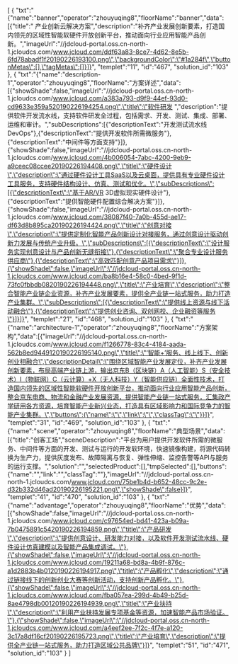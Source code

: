 [
	{
		"txt":"{\"name\":\"banner\",\"operator\":\"zhouyuqing8\",\"floorName\":\"banner\",\"data\":[{\"title\":\" 产业创新云解决方案\",\"description\":\"补齐产业发展创新要素，打造国内领先的区域性智能软硬件开放创新平台，推动面向行业应用智能产品创新。\",\"imageUrl\":\"//jdcloud-portal.oss.cn-north-1.jcloudcs.com/www.jcloud.com/ddf63a83-8ce7-4d62-8e5b-6fd78abadf1f20190226193100.png\",\"backgroundColor\":\"#1a284f\",\"buttonMetas\":[],\"tagMetas\":[]}]}",
		"templet":"11",
		"id":"467",
		"solution_id":"103"
	},
	{
		"txt":"{\"name\":\"description-1\",\"operator\":\"zhouyuqing8\",\"floorName\":\"方案详述\",\"data\":[{\"showShade\":false,\"imageUrl\":\"//jdcloud-portal.oss.cn-north-1.jcloudcs.com/www.jcloud.com/a383a793-d9f9-44ef-93d0-cd9633e359a520190226194254.png\",\"title\":\"软件研发 \",\"description\":\"提供软件开发流水线，支持软件研发全过程，包括需求、开发、测试、集成、部署、运维和审计。\",\"subDescriptions\":[{\"descriptionText\":\"开发测试流水线DevOps\"},{\"descriptionText\":\"提供开发软件所需微服务\"},{\"descriptionText\":\"中间件等方面支持\"}]},{\"showShade\":false,\"imageUrl\":\"//jdcloud-portal.oss.cn-north-1.jcloudcs.com/www.jcloud.com/4b006054-7abc-4200-9eb9-a9ceec08ccee20190226194408.png\",\"title\":\"硬件设计\",\"description\":\"通过硬件设计工具SaaS以及云桌面，提供具有专业硬件设计工具服务，支持硬件结构设计、仿真、测试和优化。\",\"subDescriptions\":[{\"descriptionText\":\"基于AR/VR 3D虚拟现实硬件设计\"},{\"descriptionText\":\"提供智能硬件配置综合解决方案\"}]},{\"showShade\":false,\"imageUrl\":\"//jdcloud-portal.oss.cn-north-1.jcloudcs.com/www.jcloud.com/38087f40-7a0b-455d-ae17-df63d8b895ca20190226194424.png\",\"title\":\"创意对接\",\"description\":\"提供定制化智能产品创新设计对接服务，通过创意设计驱动创新力发展与传统产业升级。\",\"subDescriptions\":[{\"descriptionText\":\"设计服务实现创意设计与产品创新无缝衔接\"},{\"descriptionText\":\"聚合专业设计服务供应商\"},{\"descriptionText\":\"高效匹配创意产品项目需求\"}]},{\"showShade\":false,\"imageUrl\":\"//jdcloud-portal.oss.cn-north-1.jcloudcs.com/www.jcloud.com/ba8b16e4-58c0-4bed-9f1d-73fc0fbbdb0820190226194448.png\",\"title\":\"产业培育\",\"description\":\"整合智能产业链企业资源，补齐产业发展要素，提供全产业链一站式服务，助力打造产业集群。\",\"subDescriptions\":[{\"descriptionText\":\"提供线上资源与线下活动融合\"},{\"descriptionText\":\"提供创业咨询、双创网校、企业融资等服务\"}]}]}",
		"templet":"21",
		"id":"468",
		"solution_id":"103"
	},
	{
		"txt":"{\"name\":\"architecture-1\",\"operator\":\"zhouyuqing8\",\"floorName\":\"方案架构\",\"data\":[{\"imageUrl\":\"//jdcloud-portal.oss.cn-north-1.jcloudcs.com/www.jcloud.com/f1266778-83c4-4184-aada-562b8ed9449120190226195140.png\",\"title\":\"‘智能+’服务、线上线下、创新创业相融合\",\"descriptionDetail\":\"围绕区域智能产业发展定位，补齐产业发展创新要素，布局高端产业链上游，输出京东B（区块链）A（人工智能）S（安全技术）I（物联网）C（云计算）+X（无人科技）Y（智能供应链）全面性技术，打造国内领先的区域性智能软硬件开放创新平台，推动面向行业应用智能产品创新，整合京东电商、物流和金融产业发展资源，提供智能产业链一站式服务，汇集政产学研用各方资源，培育智能产业新兴业态，打造具有区域影响力和国际竞争力的智能产业集群。\",\"buttons\":{\"name\":\"\",\"link\":\"\",\"classTag\":\"\"}}]}",
		"templet":"31",
		"id":"469",
		"solution_id":"103"
	},
	{
		"txt":"{\"name\":\"scene\",\"operator\":\"zhouyuqing8\",\"floorName\":\"典型场景\",\"data\":[{\"title\":\"创客工场\",\"sceneDescription\":\"平台为用户提供开发软件所需的微服务、中间件等方面的开发、测试与运行的开发软环境，快速镜像构建，将源代码转换为生产力，提供灰度发布、故障隔离与恢复、弹性伸缩、监控告警等API与服务的运行支撑。\",\"solution\":\"\",\"selectedProduct\":[],\"tmpSelected\":[],\"buttons\":{\"name\":\"\",\"link\":\"\",\"classTag\":\"\"},\"imageUrl\":\"//jdcloud-portal.oss.cn-north-1.jcloudcs.com/www.jcloud.com/75be1b4d-b652-48cc-9c2e-d32b332d46ad20190226195221.png\",\"showShade\":false}]}",
		"templet":"41",
		"id":"470",
		"solution_id":"103"
	},
	{
		"txt":"{\"name\":\"advantage\",\"operator\":\"zhouyuqing8\",\"floorName\":\"优势\",\"data\":[{\"showShade\":false,\"imageUrl\":\"//jdcloud-portal.oss.cn-north-1.jcloudcs.com/www.jcloud.com/c97654ed-bd41-423a-b09a-7b0475891c5420190226194859.png\",\"title\":\"产品研发\",\"description\":\"提供创意设计、研发能力对接，以及软件开发测试流水线、硬件设计仿真建模以及智能产品集成调试。\"},{\"showShade\":false,\"imageUrl\":\"//jdcloud-portal.oss.cn-north-1.jcloudcs.com/www.jcloud.com/19211a68-bd8a-4b9f-876c-a1d2883b4b0120190226194917.png\",\"title\":\"产品孵化\",\"description\":\"通过链接线下的创新创业大赛等创新活动，支持创新产品孵化。\"},{\"showShade\":false,\"imageUrl\":\"//jdcloud-portal.oss.cn-north-1.jcloudcs.com/www.jcloud.com/fba057ea-299d-4b49-b25d-8ae4798db00120190226194939.png\",\"title\":\"产业扶持\",\"description\":\"利用产业扶持发展专项基金等资源，加速智能产品市场验证。\"},{\"showShade\":false,\"imageUrl\":\"//jdcloud-portal.oss.cn-north-1.jcloudcs.com/www.jcloud.com/a4eef2ee-7f2c-4f7e-a120-3c17a8df16cf20190226195723.png\",\"title\":\"产业培育\",\"description\":\"提供全产业链一站式服务，助力打造区域公共品牌\"}]}",
		"templet":"51",
		"id":"471",
		"solution_id":"103"
	}
]